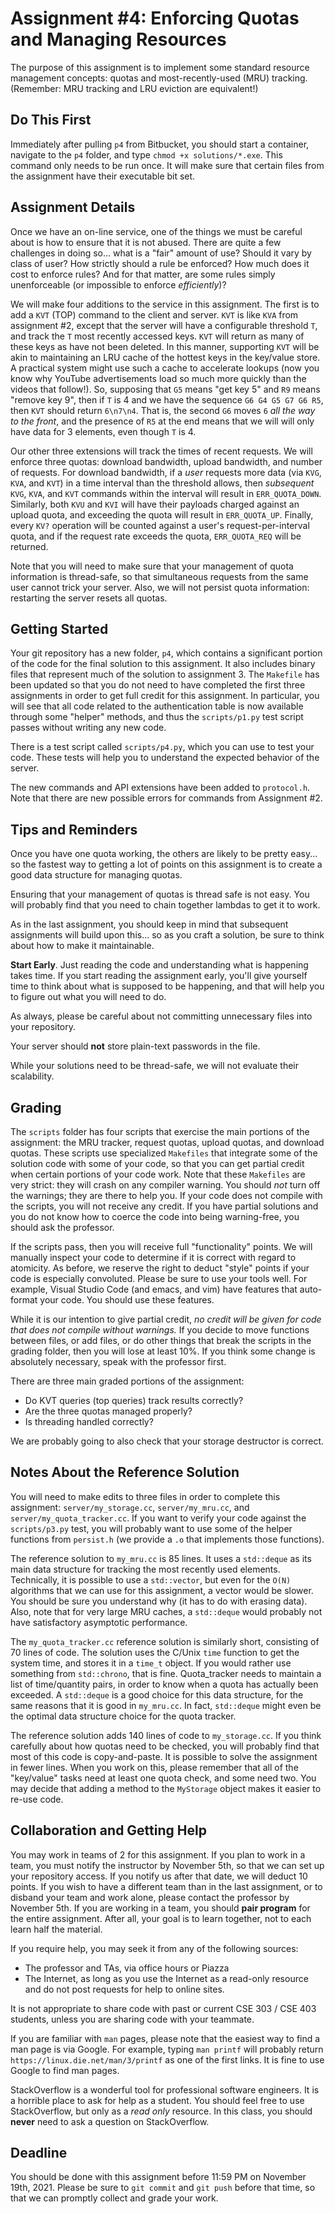 # Assignment #4: Enforcing Quotas and Managing Resources

The purpose of this assignment is to implement some standard resource management
concepts: quotas and most-recently-used (MRU) tracking.  (Remember: MRU tracking
and LRU eviction are equivalent!)

## Do This First

Immediately after pulling `p4` from Bitbucket, you should start a container,
navigate to the `p4` folder, and type `chmod +x solutions/*.exe`.  This command
only needs to be run once.  It will make sure that certain files from the
assignment have their executable bit set.

## Assignment Details

Once we have an on-line service, one of the things we must be careful about is
how to ensure that it is not abused.  There are quite a few challenges in doing
so... what is a "fair" amount of use?  Should it vary by class of user?  How
strictly should a rule be enforced?  How much does it cost to enforce rules? And
for that matter, are some rules simply unenforceable (or impossible to enforce
*efficiently*)?

We will make four additions to the service in this assignment.  The first is to
add a `KVT` (TOP) command to the client and server.  `KVT` is like `KVA` from
assignment #2, except that the server will have a configurable threshold `T`,
and track the `T` most recently accessed keys.  `KVT` will return as many of
these keys as have not been deleted.  In this manner, supporting `KVT` will be
akin to maintaining an LRU cache of the hottest keys in the key/value store.  A
practical system might use such a cache to accelerate lookups (now you know why
YouTube advertisements load so much more quickly than the videos that follow!).
So, supposing that `G5` means "get key 5" and `R9` means "remove key 9", then if
`T` is 4 and we have the sequence `G6 G4 G5 G7 G6 R5`, then `KVT` should return
`6\n7\n4`.  That is, the second `G6` moves `6` *all the way to the front*, and
the presence of `R5` at the end means that we will will only have data for 3
elements, even though `T` is 4.

Our other three extensions will track the times of recent requests.  We will
enforce three quotas: download bandwidth, upload bandwidth, and number of
requests.  For download bandwidth, if a *user* requests more data (via `KVG`,
`KVA`, and `KVT`) in a time interval than the threshold allows, then
*subsequent* `KVG`, `KVA`, and `KVT` commands within the interval will result in
`ERR_QUOTA_DOWN`.  Similarly, both `KVU` and `KVI` will have their payloads
charged against an upload quota, and exceeding the quota will result in
`ERR_QUOTA_UP`.  Finally, every `KV?` operation will be counted against a user's
request-per-interval quota, and if the request rate exceeds the quota,
`ERR_QUOTA_REQ` will be returned.

Note that you will need to make sure that your management of quota information
is thread-safe, so that simultaneous requests from the same user cannot trick
your server.  Also, we will not persist quota information: restarting the server
resets all quotas.

## Getting Started

Your git repository has a new folder, `p4`, which contains a significant portion
of the code for the final solution to this assignment.  It also includes binary
files that represent much of the solution to assignment 3.  The `Makefile` has
been updated so that you do not need to have completed the first three
assignments in order to get full credit for this assignment.  In particular, you
will see that all code related to the authentication table is now available
through some "helper" methods, and thus the `scripts/p1.py` test script passes
without writing any new code.

There is a test script called `scripts/p4.py`, which you can use to test your
code.  These tests will help you to understand the expected behavior of the
server.

The new commands and API extensions have been added to `protocol.h`.  Note that
there are new possible errors for commands from Assignment #2.

## Tips and Reminders

Once you have one quota working, the others are likely to be pretty easy... so
the fastest way to getting a lot of points on this assignment is to create a
good data structure for managing quotas.

Ensuring that your management of quotas is thread safe is not easy.  You will
probably find that you need to chain together lambdas to get it to work.

As in the last assignment, you should keep in mind that subsequent assignments
will build upon this... so as you craft a solution, be sure to think about how
to make it maintainable.

**Start Early**.  Just reading the code and understanding what is happening
takes time.  If you start reading the assignment early, you'll give yourself
time to think about what is supposed to be happening, and that will help you to
figure out what you will need to do.

As always, please be careful about not committing unnecessary files into your
repository.

Your server should **not** store plain-text passwords in the file.

While your solutions need to be thread-safe, we will not evaluate their
scalability.

## Grading

The `scripts` folder has four scripts that exercise the main portions of the
assignment: the MRU tracker, request quotas, upload quotas, and download quotas.
These scripts use specialized `Makefiles` that integrate some of the solution
code with some of your code, so that you can get partial credit when certain
portions of your code work.  Note that these `Makefiles` are very strict: they
will crash on any compiler warning.  You should *not* turn off the warnings;
they are there to help you.  If your code does not compile with the scripts, you
will not receive any credit.  If you have partial solutions and you do not know
how to coerce the code into being warning-free, you should ask the professor.

If the scripts pass, then you will receive full "functionality" points.  We
will manually inspect your code to determine if it is correct with regard to
atomicity.  As before, we reserve the right to deduct "style" points if your
code is especially convoluted.  Please be sure to use your tools well.  For
example, Visual Studio Code (and emacs, and vim) have features that auto-format
your code.  You should use these features.

While it is our intention to give partial credit, *no credit will be given for
code that does not compile without warnings.*  If you decide to move functions
between files, or add files, or do other things that break the scripts in the
grading folder, then you will lose at least 10%. If you think some change is
absolutely necessary, speak with the professor first.

There are three main graded portions of the assignment:

* Do KVT queries (top queries) track results correctly?
* Are the three quotas managed properly?
* Is threading handled correctly?

We are probably going to also check that your storage destructor is correct.

## Notes About the Reference Solution

You will need to make edits to three files in order to complete this assignment:
`server/my_storage.cc`, `server/my_mru.cc`, and `server/my_quota_tracker.cc`. If
you want to verify your code against the `scripts/p3.py` test, you will probably
want to use some of the helper functions from `persist.h` (we provide a `.o`
that implements those functions).

The reference solution to `my_mru.cc` is 85 lines.  It uses a `std::deque` as
its main data structure for tracking the most recently used elements.
Technically, it is possible to use a `std::vector`, but even for the `O(N)`
algorithms that we can use for this assignment, a vector would be slower.  You
should be sure you understand why (it has to do with erasing data).  Also, note
that for very large MRU caches, a `std::deque` would probably not have
satisfactory asymptotic performance.

The `my_quota_tracker.cc` reference solution is similarly short, consisting of
70 lines of code.  The solution uses the C/Unix `time` function to get the
system time, and stores it in a `time_t` object.  If you would rather use
something from `std::chrono`, that is fine.  Quota_tracker needs to maintain a
list of time/quantity pairs, in order to know when a quota has actually been
exceeded. A `std::deque` is a good choice for this data structure, for the same
reasons that it is good in `my_mru.cc`.  In fact, `std::deque` might even be the
optimal data structure choice for the quota tracker.

The reference solution adds 140 lines of code to `my_storage.cc`.  If you think
carefully about how quotas need to be checked, you will probably find that most
of this code is copy-and-paste.  It is possible to solve the assignment in fewer
lines.  When you work on this, please remember that all of the "key/value" tasks
need at least one quota check, and some need two.  You may decide that adding a
method to the `MyStorage` object makes it easier to re-use code.

## Collaboration and Getting Help

You may work in teams of 2 for this assignment.  If you plan to work in a team,
you must notify the instructor by November 5th, so that we can set up your
repository access.  If you notify us after that date, we will deduct 10 points.
If you wish to have a different team than in the last assignment, or to disband
your team and work alone, please contact the professor by November 5th. If you
are working in a team, you should **pair program** for the entire assignment.
After all, your goal is to learn together, not to each learn half the material.

If you require help, you may seek it from any of the following sources:

* The professor and TAs, via office hours or Piazza
* The Internet, as long as you use the Internet as a read-only resource and do
  not post requests for help to online sites.

It is not appropriate to share code with past or current CSE 303 / CSE 403
students, unless you are sharing code with your teammate.

If you are familiar with `man` pages, please note that the easiest way to find a
man page is via Google.  For example, typing `man printf` will probably return
`https://linux.die.net/man/3/printf` as one of the first links.  It is fine to
use Google to find man pages.

StackOverflow is a wonderful tool for professional software engineers.  It is a
horrible place to ask for help as a student.  You should feel free to use
StackOverflow, but only as a *read only* resource.  In this class, you should
**never** need to ask a question on StackOverflow.

## Deadline

You should be done with this assignment before 11:59 PM on November 19th, 2021.
Please be sure to `git commit` and `git push` before that time, so that we can
promptly collect and grade your work.
